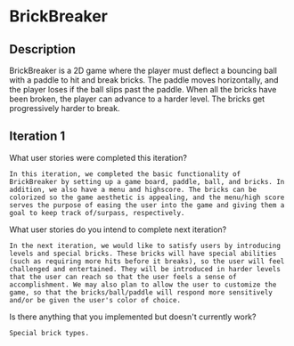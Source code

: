 # BrickBreaker #

## Description ##

BrickBreaker is a 2D game where the player must deflect a bouncing ball with a paddle to hit and break bricks. The paddle moves horizontally, and the player loses if the ball slips past the paddle. When all the bricks have been broken, the player can advance to a harder level. The bricks get progressively harder to break.

## Iteration 1 ##

What user stories were completed this iteration?

	In this iteration, we completed the basic functionality of BrickBreaker by setting up a game board, paddle, ball, and bricks. In addition, we also have a menu and highscore. The bricks can be colorized so the game aesthetic is appealing, and the menu/high score serves the purpose of easing the user into the game and giving them a goal to keep track of/surpass, respectively.

What user stories do you intend to complete next iteration?

	In the next iteration, we would like to satisfy users by introducing levels and special bricks. These bricks will have special abilities (such as requiring more hits before it breaks), so the user will feel challenged and entertained. They will be introduced in harder levels that the user can reach so that the user feels a sense of accomplishment. We may also plan to allow the user to customize the game, so that the bricks/ball/paddle will respond more sensitively and/or be given the user's color of choice.

Is there anything that you implemented but doesn't currently work?

	Special brick types.
